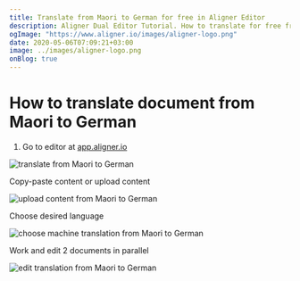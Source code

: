```yaml
---
title: Translate from Maori to German for free in Aligner Editor
description: Aligner Dual Editor Tutorial. How to translate for free from Maori to German. Aligner is multilingual document management platform. 
ogImage: "https://www.aligner.io/images/aligner-logo.png"
date: 2020-05-06T07:09:21+03:00
image: ../images/aligner-logo.png
onBlog: true
---
```


# How to translate document from Maori to German

1. Go to editor at [app.aligner.io](https://app.aligner.io "Aligner App web page")

![translate from Maori to German](../aligner-blank-editor.png "translate from Maori to German")

Copy-paste content or upload content

![upload content from Maori to German](../aligner-uploaded-document.png "upload content from Maori to German")

Choose desired language

![choose machine translation from Maori to German](../aligner-language-dropdown.png "choose machine translation from Maori to German")

Work and edit 2 documents in parallel

![edit translation from Maori to German](../aligner-double-sitded-editor.png "edit translation from Maori to German")

